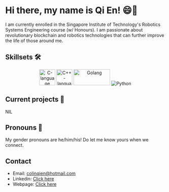 # Hi there, my name is Qi En! 😄🌠
I am currently enrolled in the Singapore Institute of Technology's Robotics Systems Engineering course (w/ Honours). I am passionate about revolutionary blockchain and robotics  technologies that can further improve the life of those around me.

## Skillsets 🛠️
<p align=center>
<img src="https://upload.wikimedia.org/wikipedia/commons/thumb/1/18/C_Programming_Language.svg/1200px-C_Programming_Language.svg.png" width=50 height=50 alt="C-language">
<img src="https://upload.wikimedia.org/wikipedia/commons/thumb/1/18/ISO_C%2B%2B_Logo.svg/1200px-ISO_C%2B%2B_Logo.svg.png" width=50 height=50 alt="C++-language">  
<img src="https://upload.wikimedia.org/wikipedia/commons/thumb/0/05/Go_Logo_Blue.svg/1200px-Go_Logo_Blue.svg.png" width=115 height=50 alt="Golang">
<img src="https://upload.wikimedia.org/wikipedia/commons/e/e6/Python_Windows_interpreter_icon_2006%E2%80%932016_Tiny.png" alt="Python">
</p>

## Current projects 🚧
NIL

## Pronouns 🌈
My gender pronouns are he/him/his! Do let me know yours when we connect. 


## Contact
- Email: colinqien@hotmail.com
- Linkedin: [Click here](www.linkedin.com/in/colinwqe)
- Webpage: [Click here](https://codepen.io/collatereal/pen/zYKyLPX)

